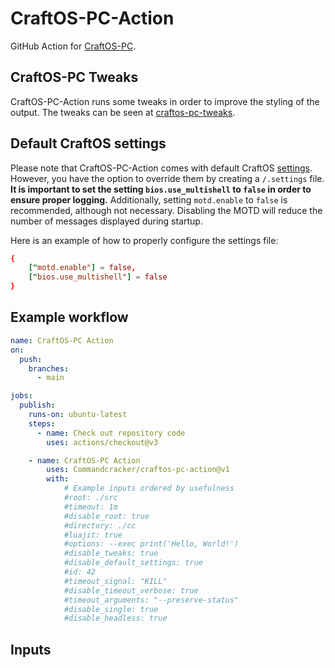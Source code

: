 # CraftOS-PC-Action

GitHub Action for [CraftOS-PC].

## CraftOS-PC Tweaks

CraftOS-PC-Action runs some tweaks in order to improve the styling of the output.
The tweaks can be seen at [craftos-pc-tweaks].

## Default CraftOS settings

Please note that CraftOS-PC-Action comes with default CraftOS [settings]. However, you have the option to override them by creating a `/.settings` file. **It is important to set the setting `bios.use_multishell` to `false` in order to ensure proper logging.** Additionally, setting `motd.enable` to `false` is recommended, although not necessary. Disabling the MOTD will reduce the number of messages displayed during startup.

Here is an example of how to properly configure the settings file:

```conf
{
    ["motd.enable"] = false,
    ["bios.use_multishell"] = false
}
```

[settings]: https://tweaked.cc/module/settings.html
[CraftOS-PC]: https://github.com/MCJack123/craftos2
[craftos-pc-tweaks]: https://github.com/Commandcracker/craftos-pc-tweaks

## Example workflow

```yml
name: CraftOS-PC Action
on:
  push:
    branches:
      - main

jobs:
  publish:
    runs-on: ubuntu-latest
    steps:
      - name: Check out repository code
        uses: actions/checkout@v3

    - name: CraftOS-PC Action
        uses: Commandcracker/craftos-pc-action@v1
        with:
            # Example inputs ordered by usefulness
            #root: ./src
            #timeout: 1m
            #disable_root: true
            #directory: ./cc
            #luajit: true
            #options: --exec print('Hello, World!')
            #disable_tweaks: true
            #disable_default_settings: true
            #id: 42
            #timeout_signal: "KILL"
            #disable_timeout_verbose: true
            #timeout_arguments: "--preserve-status"
            #disable_single: true
            #disable_headless: true

```

## Inputs

<!-- AUTO-DOC-INPUT:START - Do not remove or modify this section -->

<!-- AUTO-DOC-INPUT:END -->
